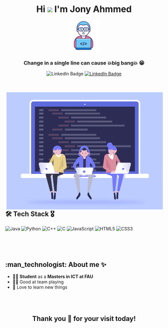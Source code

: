 <div id="header" align="center">
  <h1>
    Hi
    <img src="https://media.giphy.com/media/hvRJCLFzcasrR4ia7z/giphy.gif" width="30px"/>
    I'm Jony Ahmmed
  </h1>
  
  <img src="https://github.com/yamin335/yamin335/blob/main/programmer.png" width="100"/>
   <h3 style="color=#dfefdf;">Change in a single line can cause 💥big bang💥 😁</h3>
   <div id="badges">
   <a https://www.linkedin.com/in/jonyahmmed26/">
     <img src="https://img.shields.io/badge/LinkedIn-0C66C2?style=for-the-badge&logo=linkedin&logoColor=white" alt="LinkedIn Badge"/>
    </a>
    <a href="https://www.linkedin.com/in/jonyahmmed26/">
      <img src="https://img.shields.io/badge/LinkedIn-0C66C2?style=for-the-badge&logo=linkedin&logoColor=white" alt="LinkedIn Badge"/>
    </a>
    
    
    
   </div>
 </div>

<br>
<br>
<br>

<img align="right" src="https://github.com/yamin335/yamin335/blob/main/developer.gif" alt="Coder GIF" width="500" style="margin=0px 0px 0px 20px;">

<h2>🛠️ Tech Stack 🎖️</h2>

![Java](https://img.shields.io/badge/-Java-fff?style=flat&logo=java)
![Python](https://img.shields.io/badge/-Python-fff?style=flat&logo=python)
![C++](https://img.shields.io/badge/-C++-606060?style=flat&logo=cplusplus)
![C](https://img.shields.io/badge/--404040?style=flat&logo=c)
![JavaScript](https://img.shields.io/badge/-JavaScript-606060?style=flat&logo=javascript)
![HTML5](https://img.shields.io/badge/-HTML5-fff?style=flat&logo=html5)
![CSS3](https://img.shields.io/badge/-CSS3-606060?style=flat&logo=css3)


<br>
<br>
<br>

<h2>:man_technologist: About me ✨</h2>

- 👨‍💼 **Student** as a **Masters in ICT at FAU**
- 👨‍🏫 Good at team playing
- 🌿 Love to learn new things



<div align="center">
    <h2 align="center"><br><br>Thank you 🥰 for your visit today!</h2>
</div>
